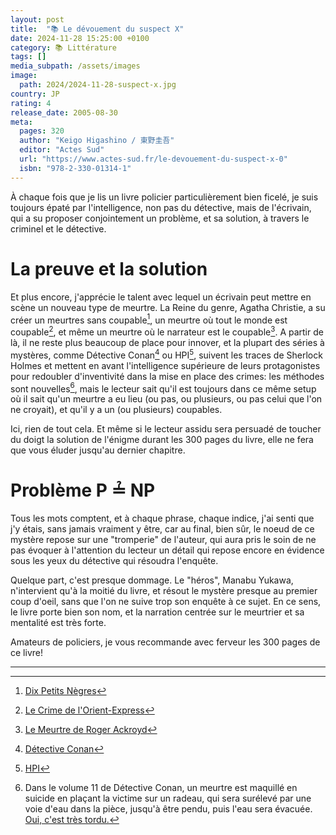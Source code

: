 ```yaml
---
layout: post
title:  "📚 Le dévouement du suspect X"
date: 2024-11-28 15:25:00 +0100
category: 📚 Littérature
tags: []
media_subpath: /assets/images
image:
  path: 2024/2024-11-28-suspect-x.jpg
country: JP
rating: 4
release_date: 2005-08-30
meta:
  pages: 320
  author: "Keigo Higashino / 東野圭吾"
  editor: "Actes Sud"
  url: "https://www.actes-sud.fr/le-devouement-du-suspect-x-0"
  isbn: "978-2-330-01314-1"
---
```


À chaque fois que je lis un livre policier particulièrement bien ficelé, je suis toujours épaté par l'intelligence, non pas du détective, mais de l'écrivain, qui a su proposer conjointement un problème, et sa solution, à travers le criminel et le détective.

# La preuve et la solution

Et plus encore, j'apprécie le talent avec lequel un écrivain peut mettre en scène un nouveau type de meurtre. La Reine du genre, Agatha Christie, a su créer un meurtres sans coupable[^1], un meurtre où tout le monde est coupable[^2], et même un meurtre où le narrateur est le coupable[^3]. A partir de là, il ne reste plus beaucoup de place pour innover, et la plupart des séries à mystères, comme Détective Conan[^4] ou HPI[^5], suivent les traces de Sherlock Holmes et mettent en avant l'intelligence supérieure de leurs protagonistes pour redoubler d'inventivité dans la mise en place des crimes: les méthodes sont nouvelles[^6], mais le lecteur sait qu'il est toujours dans ce même setup où il sait qu'un meurtre a eu lieu (ou pas, ou plusieurs, ou pas celui que l'on ne croyait), et qu'il y a un (ou plusieurs) coupables.

Ici, rien de tout cela. Et même si le lecteur assidu sera persuadé de toucher du doigt la solution de l'énigme durant les 300 pages du livre, elle ne fera que vous éluder jusqu'au dernier chapitre.

# Problème P ≟ NP

Tous les mots comptent, et à chaque phrase, chaque indice, j'ai senti que j'y étais, sans jamais vraiment y être, car au final, bien sûr, le noeud de ce mystère repose sur une "tromperie" de l'auteur, qui aura pris le soin de ne pas évoquer à l'attention du lecteur un détail qui repose encore en évidence sous les yeux du détective qui résoudra l'enquête.

Quelque part, c'est presque dommage. Le "héros", Manabu Yukawa, n'intervient qu'à la moitié du livre, et résout le mystère presque au premier coup d'oeil, sans que l'on ne suive trop son enquête à ce sujet. En ce sens, le livre porte bien son nom, et la narration centrée sur le meurtrier et sa mentalité est très forte.

Amateurs de policiers, je vous recommande avec ferveur les 300 pages de ce livre!

* * *
[^1]: [<i class="fab fa-wikipedia-w"></i> Dix Petits Nègres](https://fr.wikipedia.org/wiki/Dix_Petits_N%C3%A8gres)
[^2]: [<i class="fab fa-wikipedia-w"></i> Le Crime de l'Orient-Express](https://fr.wikipedia.org/wiki/Le_Crime_de_l%27Orient-Express)
[^3]: [<i class="fab fa-wikipedia-w"></i> Le Meurtre de Roger Ackroyd](https://fr.wikipedia.org/wiki/Le_Meurtre_de_Roger_Ackroyd)
[^4]: [<i class="fab fa-wikipedia-w"></i> Détective Conan](https://fr.wikipedia.org/wiki/D%C3%A9tective_Conan)
[^5]: [<i class="fab fa-wikipedia-w"></i> HPI](https://fr.wikipedia.org/wiki/HPI_(s%C3%A9rie_t%C3%A9l%C3%A9vis%C3%A9e))
[^6]: Dans le volume 11 de Détective Conan, un meurtre est maquillé en suicide en plaçant la victime sur un radeau, qui sera surélevé par une voie d'eau dans la pièce, jusqu'à être pendu, puis l'eau sera évacuée. [Oui, c'est très tordu.](https://www.detectiveconanworld.com/wiki/The_Mist_Goblin_Legend_Murder_Case#Resolution)

